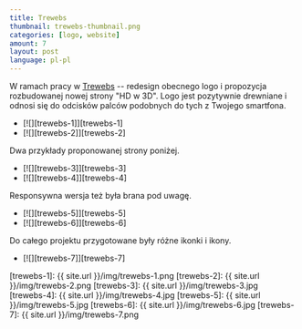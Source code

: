 ```yaml
---
title: Trewebs
thumbnail: trewebs-thumbnail.png
categories: [logo, website]
amount: 7
layout: post
language: pl-pl
---
```


W ramach pracy w [Trewebs](http://trewebs.com) -- redesign obecnego logo i propozycja rozbudowanej nowej strony "HD w 3D". Logo jest pozytywnie drewniane i odnosi się do odcisków palców podobnych do tych z Twojego smartfona.

* [![][trewebs-1]][trewebs-1]
* [![][trewebs-2]][trewebs-2]

Dwa przykłady proponowanej strony poniżej.

* [![][trewebs-3]][trewebs-3]
* [![][trewebs-4]][trewebs-4]

Responsywna wersja też była brana pod uwagę.

* [![][trewebs-5]][trewebs-5]
* [![][trewebs-6]][trewebs-6]

Do całego projektu przygotowane były różne ikonki i ikony.

* [![][trewebs-7]][trewebs-7]

[trewebs-1]: {{ site.url }}/img/trewebs-1.png
[trewebs-2]: {{ site.url }}/img/trewebs-2.png
[trewebs-3]: {{ site.url }}/img/trewebs-3.jpg
[trewebs-4]: {{ site.url }}/img/trewebs-4.jpg
[trewebs-5]: {{ site.url }}/img/trewebs-5.jpg
[trewebs-6]: {{ site.url }}/img/trewebs-6.jpg
[trewebs-7]: {{ site.url }}/img/trewebs-7.png